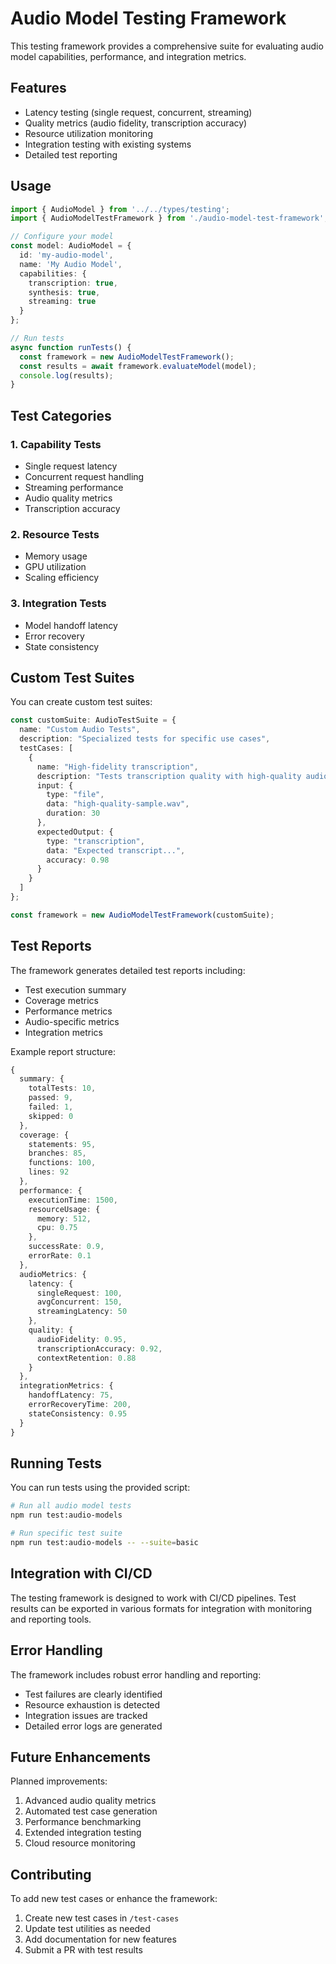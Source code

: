 # Audio Model Testing Framework

This testing framework provides a comprehensive suite for evaluating audio model capabilities, performance, and integration metrics.

## Features

- Latency testing (single request, concurrent, streaming)
- Quality metrics (audio fidelity, transcription accuracy)
- Resource utilization monitoring
- Integration testing with existing systems
- Detailed test reporting

## Usage

```typescript
import { AudioModel } from '../../types/testing';
import { AudioModelTestFramework } from './audio-model-test-framework';

// Configure your model
const model: AudioModel = {
  id: 'my-audio-model',
  name: 'My Audio Model',
  capabilities: {
    transcription: true,
    synthesis: true,
    streaming: true
  }
};

// Run tests
async function runTests() {
  const framework = new AudioModelTestFramework();
  const results = await framework.evaluateModel(model);
  console.log(results);
}
```

## Test Categories

### 1. Capability Tests
- Single request latency
- Concurrent request handling
- Streaming performance
- Audio quality metrics
- Transcription accuracy

### 2. Resource Tests
- Memory usage
- GPU utilization
- Scaling efficiency

### 3. Integration Tests
- Model handoff latency
- Error recovery
- State consistency

## Custom Test Suites

You can create custom test suites:

```typescript
const customSuite: AudioTestSuite = {
  name: "Custom Audio Tests",
  description: "Specialized tests for specific use cases",
  testCases: [
    {
      name: "High-fidelity transcription",
      description: "Tests transcription quality with high-quality audio",
      input: {
        type: "file",
        data: "high-quality-sample.wav",
        duration: 30
      },
      expectedOutput: {
        type: "transcription",
        data: "Expected transcript...",
        accuracy: 0.98
      }
    }
  ]
};

const framework = new AudioModelTestFramework(customSuite);
```

## Test Reports

The framework generates detailed test reports including:
- Test execution summary
- Coverage metrics
- Performance metrics
- Audio-specific metrics
- Integration metrics

Example report structure:
```typescript
{
  summary: {
    totalTests: 10,
    passed: 9,
    failed: 1,
    skipped: 0
  },
  coverage: {
    statements: 95,
    branches: 85,
    functions: 100,
    lines: 92
  },
  performance: {
    executionTime: 1500,
    resourceUsage: {
      memory: 512,
      cpu: 0.75
    },
    successRate: 0.9,
    errorRate: 0.1
  },
  audioMetrics: {
    latency: {
      singleRequest: 100,
      avgConcurrent: 150,
      streamingLatency: 50
    },
    quality: {
      audioFidelity: 0.95,
      transcriptionAccuracy: 0.92,
      contextRetention: 0.88
    }
  },
  integrationMetrics: {
    handoffLatency: 75,
    errorRecoveryTime: 200,
    stateConsistency: 0.95
  }
}
```

## Running Tests

You can run tests using the provided script:

```bash
# Run all audio model tests
npm run test:audio-models

# Run specific test suite
npm run test:audio-models -- --suite=basic
```

## Integration with CI/CD

The testing framework is designed to work with CI/CD pipelines. Test results can be exported in various formats for integration with monitoring and reporting tools.

## Error Handling

The framework includes robust error handling and reporting:
- Test failures are clearly identified
- Resource exhaustion is detected
- Integration issues are tracked
- Detailed error logs are generated

## Future Enhancements

Planned improvements:
1. Advanced audio quality metrics
2. Automated test case generation
3. Performance benchmarking
4. Extended integration testing
5. Cloud resource monitoring

## Contributing

To add new test cases or enhance the framework:
1. Create new test cases in `/test-cases`
2. Update test utilities as needed
3. Add documentation for new features
4. Submit a PR with test results